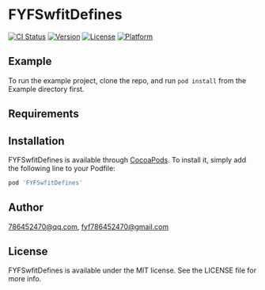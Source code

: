 # FYFSwfitDefines

[![CI Status](https://img.shields.io/travis/786452470@qq.com/FYFSwfitDefines.svg?style=flat)](https://travis-ci.org/786452470@qq.com/FYFSwfitDefines)
[![Version](https://img.shields.io/cocoapods/v/FYFSwfitDefines.svg?style=flat)](https://cocoapods.org/pods/FYFSwfitDefines)
[![License](https://img.shields.io/cocoapods/l/FYFSwfitDefines.svg?style=flat)](https://cocoapods.org/pods/FYFSwfitDefines)
[![Platform](https://img.shields.io/cocoapods/p/FYFSwfitDefines.svg?style=flat)](https://cocoapods.org/pods/FYFSwfitDefines)

## Example

To run the example project, clone the repo, and run `pod install` from the Example directory first.

## Requirements

## Installation

FYFSwfitDefines is available through [CocoaPods](https://cocoapods.org). To install
it, simply add the following line to your Podfile:

```ruby
pod 'FYFSwfitDefines'
```

## Author

786452470@qq.com, fyf786452470@gmail.com

## License

FYFSwfitDefines is available under the MIT license. See the LICENSE file for more info.
